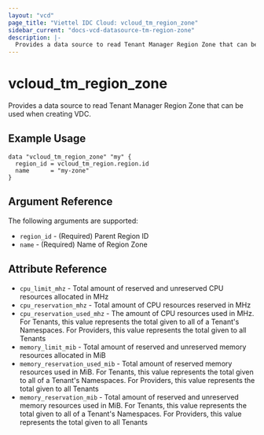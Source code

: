 ```yaml
---
layout: "vcd"
page_title: "Viettel IDC Cloud: vcloud_tm_region_zone"
sidebar_current: "docs-vcd-datasource-tm-region-zone"
description: |-
  Provides a data source to read Tenant Manager Region Zone that can be used when creating VDC.
---
```


# vcloud\_tm\_region\_zone

Provides a data source to read Tenant Manager Region Zone that can be used when creating VDC.

## Example Usage

```hcl
data "vcloud_tm_region_zone" "my" {
  region_id = vcloud_tm_region.region.id
  name      = "my-zone"
}
```

## Argument Reference

The following arguments are supported:

* `region_id` - (Required) Parent Region ID
* `name` - (Required) Name of Region Zone

## Attribute Reference

* `cpu_limit_mhz` - Total amount of reserved and unreserved CPU resources allocated in MHz
* `cpu_reservation_mhz` - Total amount of CPU resources reserved in MHz
* `cpu_reservation_used_mhz` - The amount of CPU resources used in MHz. For Tenants, this value
  represents the total given to all of a Tenant's Namespaces. For Providers, this value represents
  the total given to all Tenants
* `memory_limit_mib` - Total amount of reserved and unreserved memory resources allocated in MiB
* `memory_reservation_used_mib` - Total amount of reserved memory resources used in MiB. For
  Tenants, this value represents the total given to all of a Tenant's Namespaces. For Providers,
  this value represents the total given to all Tenants
* `memory_reservation_mib` - Total amount of reserved and unreserved memory resources used in MiB.
  For Tenants, this value represents the total given to all of a Tenant's Namespaces. For Providers,
  this value represents the total given to all Tenants
